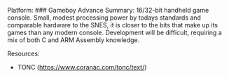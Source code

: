 Platform: ### Gameboy Advance
Summary: 16/32-bit handheld game console. Small, modest processing power by todays standards and comparable hardware to the SNES, it is closer to the bits that make up its games than any modern console.
Development will be difficult, requiring a mix of both C and ARM Assembly knowledge.

Resources:
- TONC (https://www.coranac.com/tonc/text/)
